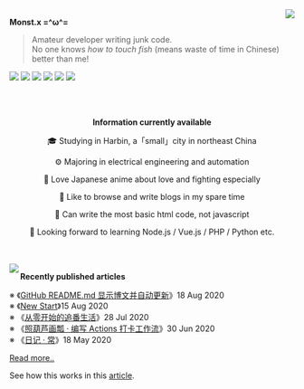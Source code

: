 <a href="https://github.com/anuraghazra/github-readme-stats">
  <img align="right" src="https://github-readme-stats.vercel.app/api?username=monsterxcn&show_icons=true&count_private=true&title_color=0366d6&text_color=24292e&icon_color=40c463&bg_color=fff" />
</a>

**Monst.x  =^ω^=**

> Amateur developer writing junk code. <br />
> No one knows *how to touch fish* (means waste of time in Chinese) better than me!

![](https://img.shields.io/badge/-HTML-e34f26?style=flat-square&logo=HTML5&logoColor=fff) ![](https://img.shields.io/badge/-CSS-1572b6?style=flat-square&logo=CSS3&labelColor=1572b6) ![](https://img.shields.io/badge/-JavaScript-e5cd0c?style=flat-square&logo=JavaScript&labelColor=f7df1e&logoColor=000) ![](https://img.shields.io/badge/-Clang-A8B9CC?style=flat-square&logo=C&logoColor=fff) ![](https://img.shields.io/badge/-Python-3776AB?style=flat-square&logo=Python&logoColor=fff) ![](https://img.shields.io/badge/-VSCode-007ACC?style=flat-square&logo=Visual%20Studio%20Code&logoColor=fff)

<br />

<br />

<div align="center">

**Information currently available**

🎓 Studying in Harbin, a「small」city in northeast China

⚙ Majoring in electrical engineering and automation

🍻 Love Japanese anime about love and fighting especially

📃 Like to browse and write blogs in my spare time

💩 Can write the most basic html code, not javascript

🎯 Looking forward to learning Node.js / Vue.js / PHP / Python etc.

</div>

<br />

<br />

<a href="https://github.com/anuraghazra/github-readme-stats">
  <img align="left" src="https://github-readme-stats.vercel.app/api/top-langs/?username=monsterxcn" />
</a>

**Recently published articles**

<!-- posts start -->

 ※ 《[GitHub README.md 显示博文并自动更新](https://blog.monsterx.cn/code/update-your-posts-in-readme/)》18 Aug 2020<br />
 ※ 《[New Start](https://blog.monsterx.cn/life/new-start-with-gridsome/)》15 Aug 2020<br />
 ※ 《[从零开始的追番生活](https://blog.monsterx.cn/tech/auto-download-bangumi-with-aria2-rss/)》28 Jul 2020<br />
 ※ 《[照葫芦画瓢 · 编写 Actions 打卡工作流](https://blog.monsterx.cn/tech/modified-github-actions-4-heu-checkin/)》30 Jun 2020<br />
 ※ 《[日记 · 常](https://blog.monsterx.cn/life/daily-impermanence/)》18 May 2020<br />


 [Read more..](https://blog.monsterx.cn/)

<!-- posts end -->

See how this works in this [article](https://blog.monsterx.cn/code/update-your-posts-in-readme/).